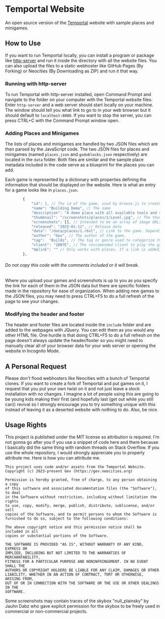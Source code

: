 # Temportal Website
 An open source version of the [Temportal](https://temportal.neocities.org) website with sample places and minigames.

## How to Use
If you want to run Temportal locally, you can install a program or package like [http-server](https://www.npmjs.com/package/http-server) and run it inside the directory with all the website files. You can also upload the files to a static webhoster like GitHub Pages (By Forking) or Neocities (By Downloading as ZIP) and run it that way.

### Running with http-server
To run Temportal with http-server installed, open Command Prompt and navigate to the folder on your computer with the Temportal website files. Enter `http-server` and a web server should start locally on your machine. The window should tell you what link to go to in your web browser but it should default to `localhost:8080`. If you want to stop the server, you can press CTRL+C with the Command Prompt window open.

### Adding Places and Minigames
The lists of places and minigames are handled by two JSON files which are then parsed by the JavaScript code. The two JSON files for places and minigames (named `places.json` and `godoblocks.json` respectively) are located in the `data` folder. Both files are similar and the sample place metadata included in the code serve as a blueprint for the places you can add. 

Each game is represented by a dictionary with properties defining the information that should be displayed on the website. Here is what an entry for a game looks like in `places.json`.
```javascript
		{
			"id": 1, // The id of the game, used by browse.js to create links to the pages. 
			"name": "Building Demo", // The name
			"description": "A demo place with all available tools and some buildings.", // The description
			"thumbnail": "/screenshots/places/1/Level.jpg", // The thumbnail. For places, I use 440x350 and 320x240 for minigames.
			"screenshots": [], // Intended to be an array of image URLs. No function implemented.
			"released": "2025-01-11", // Release date
			"data": "/data/places/1.rbxl", // Link to the game. Depending on your hoster, you might need to upload the games somewhere else.
			"author": "Gev", // The author of the game.
			"tag":  "Builds", // The tag or genre used to categorize the game.
			"client": "2007E", // The reccomended client to play the game with. This has no effect on the pages for minigames.
			"mplink": "" // Only works with places. If a link is added, a "Visit Online" button will appear on the place's page.
		},
```
###### Do not copy this code with the comments included or it will break. 

Where you upload your games and screenshots is up to you as you specify the link for each of them in the JSON data but there are specific folders made in the repository for ease of organization. When adding new games to the JSON files, you may need to press CTRL+F5 to do a full refresh of the page to see your changes.

### Modifying the header and footer
The header and footer files are located inside the `include` folder and are added to the webpages with JQuery. You can edit them as you would any other HTML file. One hurdle is that doing CTRL+F5 to do a full refresh on the page doesn't always update the header/footer so you might need to manually clear all of your browser data for your web server or opening the website in Incognito Mode.

## A Personal Request
Please don't flood webhosters like Neocities with a bunch of Temportal clones. If you want to create a fork of Temportal and put games on it, I request that you put your own twist on it and not just leave a stock installation with no changes. I imagine a lot of people using this are going to be young kids making their first (and hopefully last (get out while you still can)) revival so I strongly encourage you to try something unique with this instead of leaving it as a deserted website with nothing to do. Also, be nice.

## Usage Rights
This project is published under the MIT license so attribution is required. I'm not gonna go after you if you use a snippet of code here and there because I basically did the same thing with random threads on Stack Overflow. If you use the whole repository, I would strongly appreciate you to properly attribute me. Here is how you can attribute me.
```
This project uses code and/or assets from the Temportal Website.
Copyright (c) 2023-present Gev (https://gev.neocities.org)

Permission is hereby granted, free of charge, to any person obtaining a copy
of this software and associated documentation files (the "Software"), to deal
in the Software without restriction, including without limitation the rights
to use, copy, modify, merge, publish, distribute, sublicense, and/or sell
copies of the Software, and to permit persons to whom the Software is
furnished to do so, subject to the following conditions:

The above copyright notice and this permission notice shall be included in all
copies or substantial portions of the Software.

THE SOFTWARE IS PROVIDED "AS IS", WITHOUT WARRANTY OF ANY KIND, EXPRESS OR
IMPLIED, INCLUDING BUT NOT LIMITED TO THE WARRANTIES OF MERCHANTABILITY,
FITNESS FOR A PARTICULAR PURPOSE AND NONINFRINGEMENT. IN NO EVENT SHALL THE
AUTHORS OR COPYRIGHT HOLDERS BE LIABLE FOR ANY CLAIM, DAMAGES OR OTHER
LIABILITY, WHETHER IN AN ACTION OF CONTRACT, TORT OR OTHERWISE, ARISING FROM,
OUT OF OR IN CONNECTION WITH THE SOFTWARE OR THE USE OR OTHER DEALINGS IN THE
SOFTWARE.
```
Some screenshots may contain traces of the skybox "null_plainsky" by Jauhn Dabz who gave explicit permission for the skybox to be freely used in commercial or non-commercial projects.
